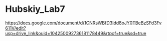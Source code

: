 # Hubskiy_Lab7
https://docs.google.com/document/d/1CNRsWBfD3Idd8oJY0TBeBzSFd3Fv611V/edit?usp=drive_link&ouid=104250092736181178449&rtpof=true&sd=true
